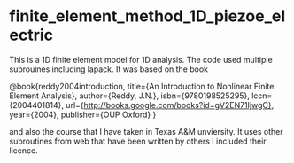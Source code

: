 finite_element_method_1D_piezoe_electric
========================================

This is a 1D finite element model for 1D analysis.
The code used multiple subrouines including lapack.
It was based on the book 


@book{reddy2004introduction,
  title={An Introduction to Nonlinear Finite Element Analysis},
  author={Reddy, J.N.},
  isbn={9780198525295},
  lccn={2004401814},
  url={http://books.google.com/books?id=gV2EN71IjwgC},
  year={2004},
  publisher={OUP Oxford}
}

and also the course that I have taken in Texas A&M unviersity.
It uses other subroutines from web that have been written by others I included their licence.


  
  

